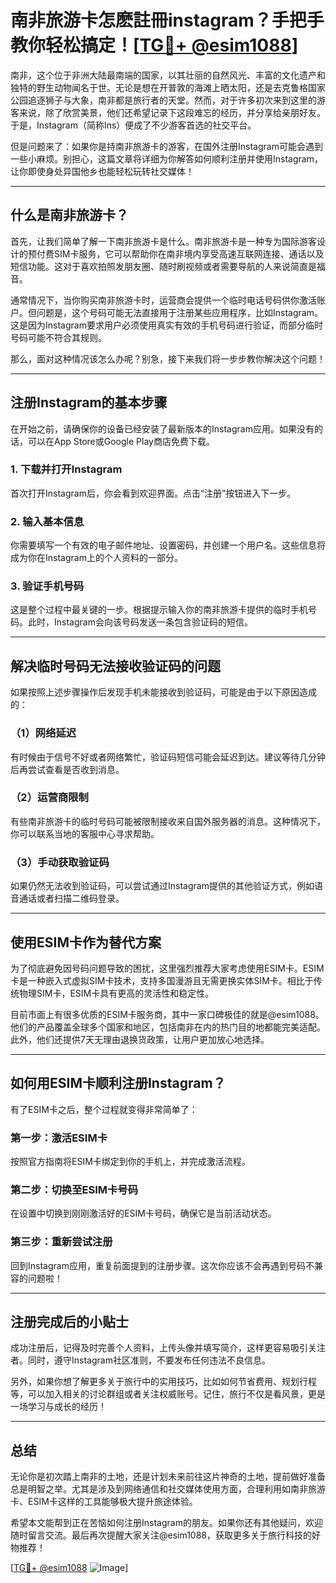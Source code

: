 # 南非旅游卡怎麽註冊instagram？手把手教你轻松搞定！[[TG💪+ @esim1088](https://t.me/s/esim1088)]

南非，这个位于非洲大陆最南端的国家，以其壮丽的自然风光、丰富的文化遗产和独特的野生动物闻名于世。无论是想在开普敦的海滩上晒太阳，还是去克鲁格国家公园追逐狮子与大象，南非都是旅行者的天堂。然而，对于许多初次来到这里的游客来说，除了欣赏美景，他们还希望记录下这段难忘的经历，并分享给亲朋好友。于是，Instagram（简称Ins）便成了不少游客首选的社交平台。

但是问题来了：如果你是持南非旅游卡的游客，在国外注册Instagram可能会遇到一些小麻烦。别担心，这篇文章将详细为你解答如何顺利注册并使用Instagram，让你即使身处异国他乡也能轻松玩转社交媒体！

---

## **什么是南非旅游卡？**

首先，让我们简单了解一下南非旅游卡是什么。南非旅游卡是一种专为国际游客设计的预付费SIM卡服务，它可以帮助你在南非境内享受高速互联网连接、通话以及短信功能。这对于喜欢拍照发朋友圈、随时刷视频或者需要导航的人来说简直是福音。

通常情况下，当你购买南非旅游卡时，运营商会提供一个临时电话号码供你激活账户。但问题是，这个号码可能无法直接用于注册某些应用程序，比如Instagram。这是因为Instagram要求用户必须使用真实有效的手机号码进行验证，而部分临时号码可能不符合其规则。

那么，面对这种情况该怎么办呢？别急，接下来我们将一步步教你解决这个问题！

---

## **注册Instagram的基本步骤**

在开始之前，请确保你的设备已经安装了最新版本的Instagram应用。如果没有的话，可以在App Store或Google Play商店免费下载。

### **1. 下载并打开Instagram**
首次打开Instagram后，你会看到欢迎界面。点击“注册”按钮进入下一步。

### **2. 输入基本信息**
你需要填写一个有效的电子邮件地址、设置密码，并创建一个用户名。这些信息将成为你在Instagram上的个人资料的一部分。

### **3. 验证手机号码**
这是整个过程中最关键的一步。根据提示输入你的南非旅游卡提供的临时手机号码。此时，Instagram会向该号码发送一条包含验证码的短信。

---

## **解决临时号码无法接收验证码的问题**

如果按照上述步骤操作后发现手机未能接收到验证码，可能是由于以下原因造成的：

### **（1）网络延迟**
有时候由于信号不好或者网络繁忙，验证码短信可能会延迟到达。建议等待几分钟后再尝试查看是否收到消息。

### **（2）运营商限制**
有些南非旅游卡的临时号码可能被限制接收来自国外服务器的消息。这种情况下，你可以联系当地的客服中心寻求帮助。

### **（3）手动获取验证码**
如果仍然无法收到验证码，可以尝试通过Instagram提供的其他验证方式，例如语音通话或者扫描二维码登录。

---

## **使用ESIM卡作为替代方案**

为了彻底避免因号码问题导致的困扰，这里强烈推荐大家考虑使用ESIM卡。ESIM卡是一种嵌入式虚拟SIM卡技术，支持多国漫游且无需更换实体SIM卡。相比于传统物理SIM卡，ESIM卡具有更高的灵活性和稳定性。

目前市面上有很多优质的ESIM卡服务商，其中一家口碑极佳的就是@esim1088。他们的产品覆盖全球多个国家和地区，包括南非在内的热门目的地都能完美适配。此外，他们还提供7天无理由退换货政策，让用户更加放心地选择。

---

## **如何用ESIM卡顺利注册Instagram？**

有了ESIM卡之后，整个过程就变得非常简单了：

### **第一步：激活ESIM卡**
按照官方指南将ESIM卡绑定到你的手机上，并完成激活流程。

### **第二步：切换至ESIM卡号码**
在设置中切换到刚刚激活好的ESIM卡号码，确保它是当前活动状态。

### **第三步：重新尝试注册**
回到Instagram应用，重复前面提到的注册步骤。这次你应该不会再遇到号码不兼容的问题啦！

---

## **注册完成后的小贴士**

成功注册后，记得及时完善个人资料，上传头像并填写简介，这样更容易吸引关注者。同时，遵守Instagram社区准则，不要发布任何违法不良信息。

另外，如果你想了解更多关于旅行中的实用技巧，比如如何节省费用、规划行程等，可以加入相关的讨论群组或者关注权威账号。记住，旅行不仅是看风景，更是一场学习与成长的经历！

---

## **总结**

无论你是初次踏上南非的土地，还是计划未来前往这片神奇的土地，提前做好准备总是明智之举。尤其是涉及到网络通信和社交媒体使用方面，合理利用如南非旅游卡、ESIM卡这样的工具能够极大提升旅途体验。

希望本文能帮到正在苦恼如何注册Instagram的朋友。如果你还有其他疑问，欢迎随时留言交流。最后再次提醒大家关注@esim1088，获取更多关于旅行科技的好物推荐！

[[TG💪+ @esim1088](https://t.me/s/esim1088) ![Image](https://i.postimg.cc/4NQfJmqS/Snipaste-2025-05-13-00-14-12.png)]